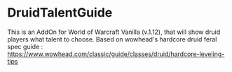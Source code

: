 # DruidTalentGuide
This is an AddOn for World of Warcraft Vanilla (v.1.12), that will show druid players what talent to choose. Based on wowhead's hardcore druid feral spec guide : https://www.wowhead.com/classic/guide/classes/druid/hardcore-leveling-tips
